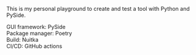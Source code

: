 This is my personal playground to create and test a tool with Python and PySide.  
  
GUI framework: PySide  
Package manager: Poetry  
Build: Nuitka  
CI/CD: GitHub actions
